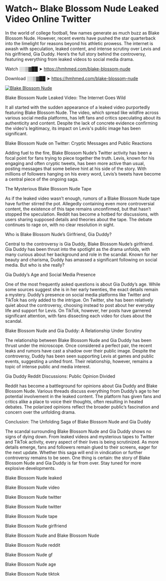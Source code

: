 # Watch~ Blake Blossom Nude Leaked Video Online Twitter

In the world of college football, few names generate as much buzz as Blake Blossom Nude. However, recent events have pushed the star quarterback into the limelight for reasons beyond his athletic prowess. The internet is awash with speculation, leaked content, and intense scrutiny over Levis and his girlfriend, Gia Duddy. Here’s the full story behind the controversy, featuring everything from leaked videos to social media drama.

Watch ░░▒▓██ ➤ https://hmhmed.com/blake-blossom-nude

Download ░░▒▓██ ➤ https://hmhmed.com/blake-blossom-nude

[![Blake Blossom Nude](https://i.imgur.com/dJHk4Zq.gif)](https://hmhmed.com/blake-blossom-nude)

Blake Blossom Nude Leaked Video: The Internet Goes Wild

It all started with the sudden appearance of a leaked video purportedly featuring Blake Blossom Nude. The video, which spread like wildfire across various social media platforms, has left fans and critics speculating about its authenticity and content. Despite the lack of concrete evidence confirming the video's legitimacy, its impact on Levis's public image has been significant.

Blake Blossom Nude on Twitter: Cryptic Messages and Public Reactions

Adding fuel to the fire, Blake Blossom Nude’s Twitter activity has been a focal point for fans trying to piece together the truth. Levis, known for his engaging and often cryptic tweets, has been more active than usual, posting messages that some believe hint at his side of the story. With millions of followers hanging on his every word, Levis’s tweets have become a central piece of the ongoing saga.

The Mysterious Blake Blossom Nude Tape

As if the leaked video wasn’t enough, rumors of a Blake Blossom Nude tape have further stirred the pot. Allegedly containing even more controversial content, the existence of this tape remains unconfirmed, but that hasn’t stopped the speculation. Reddit has become a hotbed for discussions, with users sharing supposed details and theories about the tape. The debate continues to rage on, with no clear resolution in sight.

Who is Blake Blossom Nude’s Girlfriend, Gia Duddy?

Central to the controversy is Gia Duddy, Blake Blossom Nude’s girlfriend. Gia Duddy has been thrust into the spotlight as the drama unfolds, with many curious about her background and role in the scandal. Known for her beauty and charisma, Duddy has amassed a significant following on social media. But who is she really?

Gia Duddy’s Age and Social Media Presence

One of the most frequently asked questions is about Gia Duddy’s age. While some sources suggest she is in her early twenties, the exact details remain a mystery. Duddy’s presence on social media platforms like Twitter and TikTok has only added to the intrigue. On Twitter, she has been relatively quiet about the controversy, choosing instead to post about her everyday life and support for Levis. On TikTok, however, her posts have garnered significant attention, with fans dissecting each video for clues about the scandal.

Blake Blossom Nude and Gia Duddy: A Relationship Under Scrutiny

The relationship between Blake Blossom Nude and Gia Duddy has been thrust under the microscope. Once considered a perfect pair, the recent leaks and rumors have cast a shadow over their public image. Despite the controversy, Duddy has been seen supporting Levis at games and public events, suggesting a united front. Their relationship, however, remains a topic of intense public and media interest.

Gia Duddy Reddit Discussions: Public Opinion Divided

Reddit has become a battleground for opinions about Gia Duddy and Blake Blossom Nude. Various threads discuss everything from Duddy’s age to her potential involvement in the leaked content. The platform has given fans and critics alike a place to voice their thoughts, often resulting in heated debates. The polarized opinions reflect the broader public’s fascination and concern over the unfolding drama.

Conclusion: The Unfolding Saga of Blake Blossom Nude and Gia Duddy

The scandal surrounding Blake Blossom Nude and Gia Duddy shows no signs of dying down. From leaked videos and mysterious tapes to Twitter and TikTok activity, every aspect of their lives is being scrutinized. As more details emerge, fans and followers remain glued to their screens, eager for the next update. Whether this saga will end in vindication or further controversy remains to be seen. One thing is certain: the story of Blake Blossom Nude and Gia Duddy is far from over. Stay tuned for more explosive developments.

Blake Blossom Nude leaked

Blake Blossom Nude video

Blake Blossom Nude twitter

Blake Blossom Nude twitter

Blake Blossom Nude tape

Blake Blossom Nude girlfriend

Blake Blossom Nude and Blake Blossom Nude

Blake Blossom Nude reddit

Blake Blossom Nude gf

Blake Blossom Nude age

Blake Blossom Nude tiktok